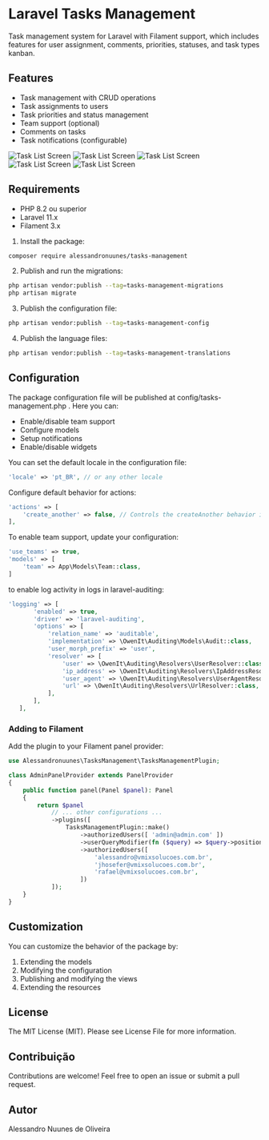 # Laravel Tasks Management

Task management system for Laravel with Filament support, which includes features for user assignment, comments, priorities, statuses, and task types kanban.

## Features

- Task management with CRUD operations
- Task assignments to users
- Task priorities and status management
- Team support (optional)
- Comments on tasks
- Task notifications (configurable)

![Task List Screen](./screenshots/list-task.png)
![Task List Screen](./screenshots/edit-task.png)
![Task List Screen](./screenshots/list-custom-field.png)
![Task List Screen](./screenshots/edit-custom-field.png)
![Task List Screen](./screenshots/create-tag.png)

## Requirements

- PHP 8.2 ou superior
- Laravel 11.x
- Filament 3.x

1. Install the package:
```bash
composer require alessandronuunes/tasks-management
 ```

2. Publish and run the migrations:
```bash
php artisan vendor:publish --tag=tasks-management-migrations
php artisan migrate
 ```

3. Publish the configuration file:
```bash
php artisan vendor:publish --tag=tasks-management-config
 ```

 4. Publish the language files:
```bash
php artisan vendor:publish --tag=tasks-management-translations
 ```

## Configuration

The package configuration file will be published at config/tasks-management.php . Here you can:

- Enable/disable team support
- Configure models
- Setup notifications
- Enable/disable widgets

You can set the default locale in the configuration file:
```php
'locale' => 'pt_BR', // or any other locale
```
Configure default behavior for actions:

```php
'actions' => [
    'create_another' => false, // Controls the createAnother behavior in forms
],
```
To enable team support, update your configuration:

```php
'use_teams' => true,
'models' => [
    'team' => App\Models\Team::class,
]
 ```

 to enable log activity in logs in laravel-auditing:
 ```php
'logging' => [
        'enabled' => true,
        'driver' => 'laravel-auditing',
        'options' => [
            'relation_name' => 'auditable',
            'implementation' => \OwenIt\Auditing\Models\Audit::class,
            'user_morph_prefix' => 'user',
            'resolver' => [
                'user' => \OwenIt\Auditing\Resolvers\UserResolver::class,
                'ip_address' => \OwenIt\Auditing\Resolvers\IpAddressResolver::class,
                'user_agent' => \OwenIt\Auditing\Resolvers\UserAgentResolver::class,
                'url' => \OwenIt\Auditing\Resolvers\UrlResolver::class,
            ],
        ],
    ],
 ```
### Adding to Filament
Add the plugin to your Filament panel provider:

```php
use Alessandronuunes\TasksManagement\TasksManagementPlugin;

class AdminPanelProvider extends PanelProvider
{
    public function panel(Panel $panel): Panel
    {
        return $panel
            // ... other configurations ...
            ->plugins([
                TasksManagementPlugin::make()
                    ->authorizedUsers([ 'admin@admin.com' ])
                    ->userQueryModifier(fn ($query) => $query->positionNotNull()),
                    ->authorizedUsers([
                        'alessandro@vmixsolucoes.com.br',
                        'jhosefer@vmixsolucoes.com.br',
                        'rafael@vmixsolucoes.com.br',
                    ])
            ]);
    }
}
 ```

## Customization
You can customize the behavior of the package by:

1. Extending the models
2. Modifying the configuration
3. Publishing and modifying the views
4. Extending the resources

## License
The MIT License (MIT). Please see License File for more information.

## Contribuição
Contributions are welcome! Feel free to open an issue or submit a pull request.

## Autor
Alessandro Nuunes de Oliveira
